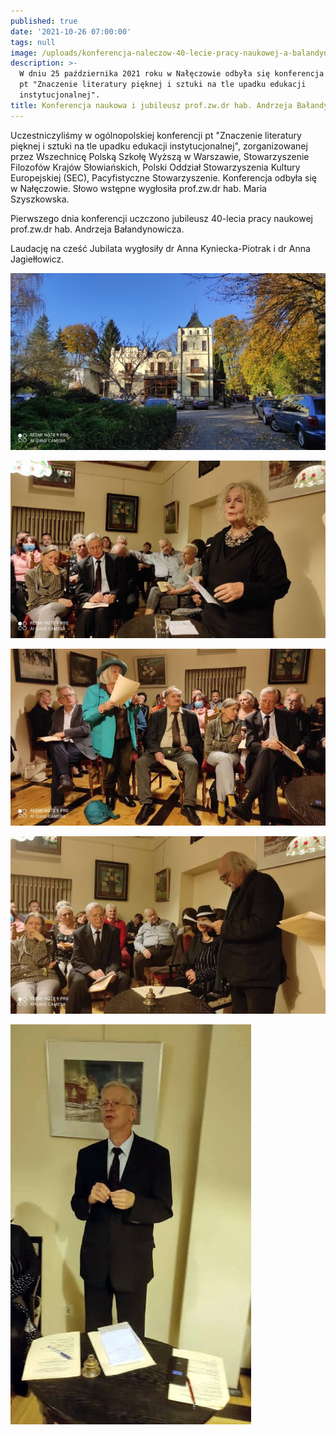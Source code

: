 ```yaml
---
published: true
date: '2021-10-26 07:00:00'
tags: null
image: /uploads/konferencja-naleczow-40-lecie-pracy-naukowej-a-balandynowicz-3.jpg
description: >-
  W dniu 25 października 2021 roku w Nałęczowie odbyła się konferencja naukowa
  pt "Znaczenie literatury pięknej i sztuki na tle upadku edukacji
  instytucjonalnej".
title: Konferencja naukowa i jubileusz prof.zw.dr hab. Andrzeja Bałandynowicza
---
```


Uczestniczyliśmy w ogólnopolskiej konferencji pt "Znaczenie literatury pięknej i sztuki na tle upadku edukacji instytucjonalnej", zorganizowanej przez Wszechnicę Polską Szkołę Wyższą w Warszawie, Stowarzyszenie Filozofów Krajów Słowiańskich, Polski Oddział Stowarzyszenia Kultury Europejskiej (SEC), Pacyfistyczne Stowarzyszenie. Konferencja odbyła się w Nałęczowie. Słowo wstępne wygłosiła prof.zw.dr hab. Maria Szyszkowska.

Pierwszego dnia konferencji uczczono jubileusz 40-lecia pracy naukowej prof.zw.dr hab. Andrzeja Bałandynowicza.

Laudację na cześć Jubilata wygłosiły dr Anna Kyniecka-Piotrak i dr Anna Jagiełłowicz.

![Konferencja pt Znaczenie literatury pięknej i sztuki na tle upadku edukacji instytucjonalnej fot.1](/assets/img/uploads/konferencja-naleczow-40-lecie-pracy-naukowej-a-balandynowicz-1.jpg)

![Konferencja pt Znaczenie literatury pięknej i sztuki na tle upadku edukacji instytucjonalnej fot.2](/assets/img/uploads/konferencja-naleczow-40-lecie-pracy-naukowej-a-balandynowicz-2.jpg)

![Konferencja pt Znaczenie literatury pięknej i sztuki na tle upadku edukacji instytucjonalnej fot.3](/assets/img/uploads/konferencja-naleczow-40-lecie-pracy-naukowej-a-balandynowicz-3.jpg)

![Konferencja pt Znaczenie literatury pięknej i sztuki na tle upadku edukacji instytucjonalnej fot.4](/assets/img/uploads/konferencja-naleczow-40-lecie-pracy-naukowej-a-balandynowicz-4.jpg)

![Konferencja pt Znaczenie literatury pięknej i sztuki na tle upadku edukacji instytucjonalnej fot.5](/assets/img/uploads/konferencja-naleczow-40-lecie-pracy-naukowej-a-balandynowicz-5.jpg)
